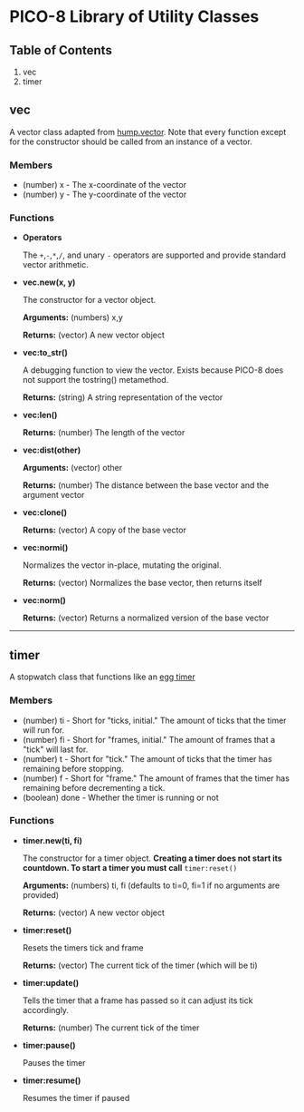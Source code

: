 # PICO-8 Library of Utility Classes 
## Table of Contents
1. vec
2. timer

## vec
A vector class adapted from [hump.vector](https://github.com/vrld/hump/blob/master/vector.lua). Note that every function except for the constructor should be called from an instance of a vector.
### Members
* (number) x - The x-coordinate of the vector
* (number) y - The y-coordinate of the vector
### Functions
* **Operators**
  
  The `+`,`-`,`*`,`/`, and unary `-` operators are supported and provide standard vector arithmetic.
* **vec.new(x, y)**
  
  The constructor for a vector object.

  **Arguments:** (numbers) x,y

  **Returns:** (vector) A new vector object
* **vec:to_str()**
  
  A debugging function to view the vector. Exists because PICO-8 does not support the tostring() metamethod.

  **Returns:** (string) A string representation of the vector
* **vec:len()**
  
  **Returns:** (number) The length of the vector
* **vec:dist(other)**

  **Arguments:** (vector) other

  **Returns:** (number) The distance between the base vector and the argument vector
* **vec:clone()**
  
  **Returns:** (vector) A copy of the base vector
* **vec:normi()**
  
  Normalizes the vector in-place, mutating the original.

  **Returns:** (vector) Normalizes the base vector, then returns itself
* **vec:norm()**
  
  **Returns:** (vector) Returns a normalized version of the base vector

---

## timer
A stopwatch class that functions like an [egg timer](https://en.wikipedia.org/wiki/Egg_timer)
### Members
* (number) ti - Short for "ticks, initial." The amount of ticks that the timer will run for.
* (number) fi - Short for "frames, initial." The amount of frames that a "tick" will last for.
* (number) t - Short for "tick." The amount of ticks that the timer has remaining before stopping.
* (number) f - Short for "frame." The amount of frames that the timer has remaining before decrementing a tick.
* (boolean) done - Whether the timer is running or not
### Functions
* **timer.new(ti, fi)**
  
  The constructor for a timer object. **Creating a timer does not start its countdown. To start a timer you must call** `timer:reset()`
  
  **Arguments:** (numbers) ti, fi (defaults to ti=0, fi=1 if no arguments are provided)
  
  **Returns:** (vector) A new vector object
* **timer:reset()**
  
  Resets the timers tick and frame
  
  **Returns:** (vector) The current tick of the timer (which will be ti)
* **timer:update()**
  
  Tells the timer that a frame has passed so it can adjust its tick accordingly.
  
  **Returns:** (number) The current tick of the timer
* **timer:pause()**
  
  Pauses the timer
* **timer:resume()**
  
  Resumes the timer if paused
